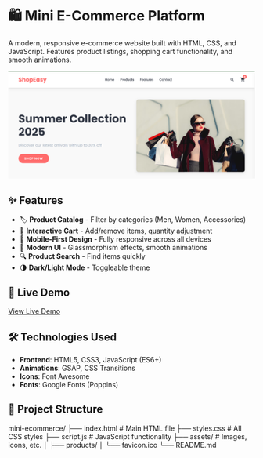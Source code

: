 # 🛍️ Mini E-Commerce Platform

A modern, responsive e-commerce website built with HTML, CSS, and JavaScript. Features product listings, shopping cart functionality, and smooth animations.

![E-Commerce Screenshot](./assets/images/ecommerce.png)  

## ✨ Features

- 🏷️ **Product Catalog** - Filter by categories (Men, Women, Accessories)
- 🛒 **Interactive Cart** - Add/remove items, quantity adjustment
- 📱 **Mobile-First Design** - Fully responsive across all devices
- 🎨 **Modern UI** - Glassmorphism effects, smooth animations
- 🔍 **Product Search** - Find items quickly
- 🌗 **Dark/Light Mode** - Toggleable theme

## 🚀 Live Demo

[View Live Demo](https://yarraguntababu117.github.io/mini-e-commerce/) 

## 🛠️ Technologies Used

- **Frontend**: HTML5, CSS3, JavaScript (ES6+)
- **Animations**: GSAP, CSS Transitions
- **Icons**: Font Awesome
- **Fonts**: Google Fonts (Poppins)

## 📂 Project Structure

mini-ecommerce/
├── index.html # Main HTML file
├── styles.css # All CSS styles
├── script.js # JavaScript functionality
├── assets/ # Images, icons, etc.
│ ├── products/
│ └── favicon.ico
└── README.md
